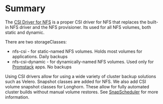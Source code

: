 # Summary
The [CSI Driver for NFS](https://github.com/kubernetes-csi/csi-driver-nfs) is a proper CSI driver for NFS that replaces the built-in NFS driver and the NFS provisioner.  Its used for all NFS volumes, both static and dynamic. 

There are two storageClasses:
* nfs-csi           - for static-named NFS volumes. Holds most volumes for applications. Daily backups
* nfs-csi-dynamic   - for dynamically-named NFS volumes. Used only for [Promstack](/manifests/monitoring) apps. No backups

Using CSI drivers allow for using a wide variety of cluster backup solutions such as Velero. Snapshot classes are added for NFS. We also add CSI volume snapshot classes for Longhorn. These allow for fully automated cluster builds without manual volume restores. See [SnapScheduler](/snapscheduler) for more information.